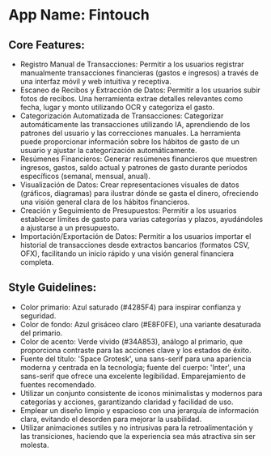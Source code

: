 # **App Name**: Fintouch

## Core Features:

- Registro Manual de Transacciones: Permitir a los usuarios registrar manualmente transacciones financieras (gastos e ingresos) a través de una interfaz móvil y web intuitiva y receptiva.
- Escaneo de Recibos y Extracción de Datos: Permitir a los usuarios subir fotos de recibos. Una herramienta extrae detalles relevantes como fecha, lugar y monto utilizando OCR y categoriza el gasto.
- Categorización Automatizada de Transacciones: Categorizar automáticamente las transacciones utilizando IA, aprendiendo de los patrones del usuario y las correcciones manuales. La herramienta puede proporcionar información sobre los hábitos de gasto de un usuario y ajustar la categorización automáticamente.
- Resúmenes Financieros: Generar resúmenes financieros que muestren ingresos, gastos, saldo actual y patrones de gasto durante períodos específicos (semanal, mensual, anual).
- Visualización de Datos: Crear representaciones visuales de datos (gráficos, diagramas) para ilustrar dónde se gasta el dinero, ofreciendo una visión general clara de los hábitos financieros.
- Creación y Seguimiento de Presupuestos: Permitir a los usuarios establecer límites de gasto para varias categorías y plazos, ayudándoles a ajustarse a un presupuesto.
- Importación/Exportación de Datos: Permitir a los usuarios importar el historial de transacciones desde extractos bancarios (formatos CSV, OFX), facilitando un inicio rápido y una visión general financiera completa.

## Style Guidelines:

- Color primario: Azul saturado (#4285F4) para inspirar confianza y seguridad.
- Color de fondo: Azul grisáceo claro (#E8F0FE), una variante desaturada del primario.
- Color de acento: Verde vívido (#34A853), análogo al primario, que proporciona contraste para las acciones clave y los estados de éxito.
- Fuente del título: 'Space Grotesk', una sans-serif para una apariencia moderna y centrada en la tecnología; fuente del cuerpo: 'Inter', una sans-serif que ofrece una excelente legibilidad. Emparejamiento de fuentes recomendado.
- Utilizar un conjunto consistente de iconos minimalistas y modernos para categorías y acciones, garantizando claridad y facilidad de uso.
- Emplear un diseño limpio y espacioso con una jerarquía de información clara, evitando el desorden para mejorar la usabilidad.
- Utilizar animaciones sutiles y no intrusivas para la retroalimentación y las transiciones, haciendo que la experiencia sea más atractiva sin ser molesta.